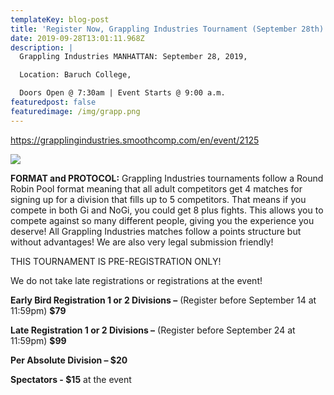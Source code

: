 ```yaml
---
templateKey: blog-post
title: 'Register Now, Grappling Industries Tournament (September 28th) '
date: 2019-09-28T13:01:11.968Z
description: |
  Grappling Industries MANHATTAN: September 28, 2019,

  Location: Baruch College,

  Doors Open @ 7:30am | Event Starts @ 9:00 a.m. 
featuredpost: false
featuredimage: /img/grapp.png
---
```

<https://grapplingindustries.smoothcomp.com/en/event/2125>

![](/img/grapp.png)

**FORMAT and PROTOCOL:** Grappling Industries tournaments follow a Round Robin Pool format meaning that all adult competitors get 4 matches for signing up for a division that fills up to 5 competitors. That means if you compete in both Gi and NoGi, you could get 8 plus fights. This allows you to compete against so many different people, giving you the experience you deserve! All Grappling Industries matches follow a points structure but without advantages! We are also very legal submission friendly!

THIS TOURNAMENT IS PRE-REGISTRATION ONLY!

We do not take late registrations or registrations at the event!

**Early Bird Registration 1 or 2 Divisions –** (Register before September 14 at 11:59pm) **$79**

**Late Registration 1 or 2 Divisions –** (Register before September 24 at 11:59pm) **$99**

**Per Absolute Division – $20**

**Spectators - $15** at the event

